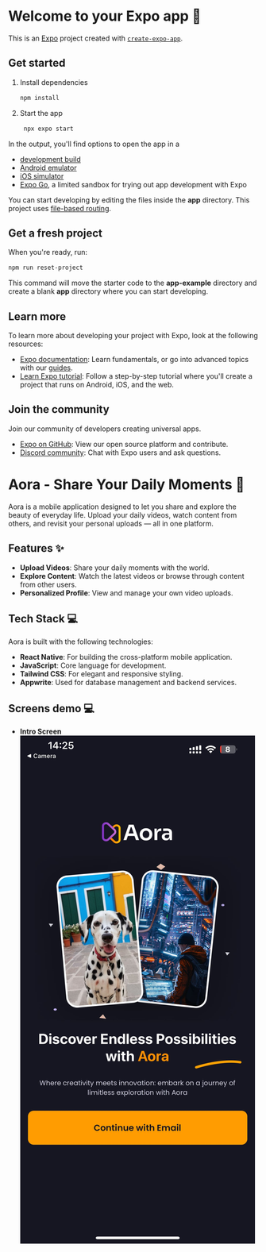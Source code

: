 # Welcome to your Expo app 👋

This is an [Expo](https://expo.dev) project created with [`create-expo-app`](https://www.npmjs.com/package/create-expo-app).

## Get started

1. Install dependencies

   ```bash
   npm install
   ```

2. Start the app

   ```bash
    npx expo start
   ```

In the output, you'll find options to open the app in a

- [development build](https://docs.expo.dev/develop/development-builds/introduction/)
- [Android emulator](https://docs.expo.dev/workflow/android-studio-emulator/)
- [iOS simulator](https://docs.expo.dev/workflow/ios-simulator/)
- [Expo Go](https://expo.dev/go), a limited sandbox for trying out app development with Expo

You can start developing by editing the files inside the **app** directory. This project uses [file-based routing](https://docs.expo.dev/router/introduction).

## Get a fresh project

When you're ready, run:

```bash
npm run reset-project
```

This command will move the starter code to the **app-example** directory and create a blank **app** directory where you can start developing.

## Learn more

To learn more about developing your project with Expo, look at the following resources:

- [Expo documentation](https://docs.expo.dev/): Learn fundamentals, or go into advanced topics with our [guides](https://docs.expo.dev/guides).
- [Learn Expo tutorial](https://docs.expo.dev/tutorial/introduction/): Follow a step-by-step tutorial where you'll create a project that runs on Android, iOS, and the web.

## Join the community

Join our community of developers creating universal apps.

- [Expo on GitHub](https://github.com/expo/expo): View our open source platform and contribute.
- [Discord community](https://chat.expo.dev): Chat with Expo users and ask questions.
# Aora - Share Your Daily Moments 🌟

Aora is a mobile application designed to let you share and explore the beauty of everyday life. Upload your daily videos, watch content from others, and revisit your personal uploads — all in one platform.

## Features ✨
- **Upload Videos**: Share your daily moments with the world.  
- **Explore Content**: Watch the latest videos or browse through content from other users.  
- **Personalized Profile**: View and manage your own video uploads.  

## Tech Stack 💻
Aora is built with the following technologies:
- **React Native**: For building the cross-platform mobile application.  
- **JavaScript**: Core language for development.  
- **Tailwind CSS**: For elegant and responsive styling.  
- **Appwrite**: Used for database management and backend services.  

## Screens demo 💻
- **Intro Screen**
![Description of the image](/assets/screensImage/index.jpeg)